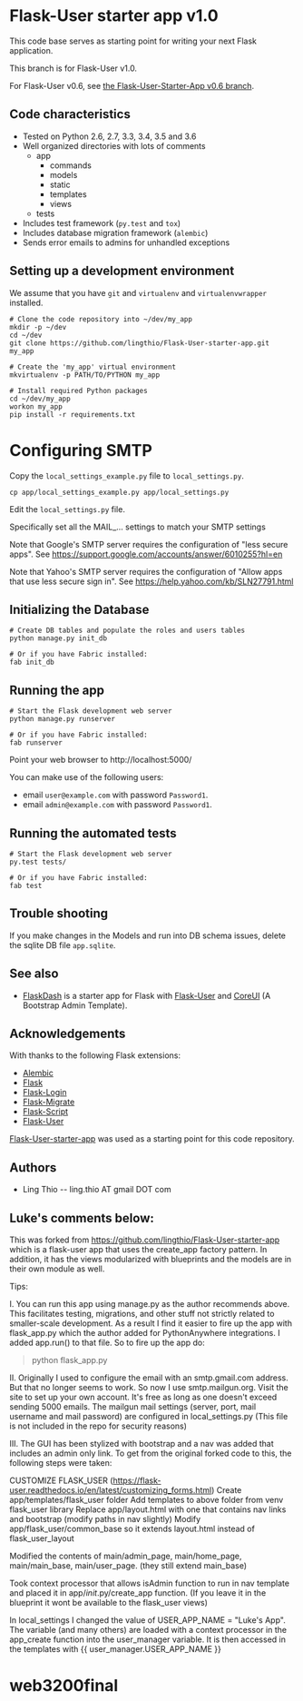 # Flask-User starter app v1.0

This code base serves as starting point for writing your next Flask application.

This branch is for Flask-User v1.0.

For Flask-User v0.6, see [the Flask-User-Starter-App v0.6 branch](https://github.com/lingthio/Flask-User-starter-app/tree/v0.6).

## Code characteristics

* Tested on Python 2.6, 2.7, 3.3, 3.4, 3.5 and 3.6
* Well organized directories with lots of comments
    * app
        * commands
        * models
        * static
        * templates
        * views
    * tests
* Includes test framework (`py.test` and `tox`)
* Includes database migration framework (`alembic`)
* Sends error emails to admins for unhandled exceptions


## Setting up a development environment

We assume that you have `git` and `virtualenv` and `virtualenvwrapper` installed.

    # Clone the code repository into ~/dev/my_app
    mkdir -p ~/dev
    cd ~/dev
    git clone https://github.com/lingthio/Flask-User-starter-app.git my_app

    # Create the 'my_app' virtual environment
    mkvirtualenv -p PATH/TO/PYTHON my_app

    # Install required Python packages
    cd ~/dev/my_app
    workon my_app
    pip install -r requirements.txt


# Configuring SMTP

Copy the `local_settings_example.py` file to `local_settings.py`.

    cp app/local_settings_example.py app/local_settings.py

Edit the `local_settings.py` file.

Specifically set all the MAIL_... settings to match your SMTP settings

Note that Google's SMTP server requires the configuration of "less secure apps".
See https://support.google.com/accounts/answer/6010255?hl=en

Note that Yahoo's SMTP server requires the configuration of "Allow apps that use less secure sign in".
See https://help.yahoo.com/kb/SLN27791.html


## Initializing the Database

    # Create DB tables and populate the roles and users tables
    python manage.py init_db

    # Or if you have Fabric installed:
    fab init_db


## Running the app

    # Start the Flask development web server
    python manage.py runserver

    # Or if you have Fabric installed:
    fab runserver

Point your web browser to http://localhost:5000/

You can make use of the following users:
- email `user@example.com` with password `Password1`.
- email `admin@example.com` with password `Password1`.


## Running the automated tests

    # Start the Flask development web server
    py.test tests/

    # Or if you have Fabric installed:
    fab test


## Trouble shooting

If you make changes in the Models and run into DB schema issues, delete the sqlite DB file `app.sqlite`.


## See also

* [FlaskDash](https://github.com/twintechlabs/flaskdash) is a starter app for Flask
  with [Flask-User](https://readthedocs.org/projects/flask-user/)
  and [CoreUI](https://coreui.io/) (A Bootstrap Admin Template).

## Acknowledgements

With thanks to the following Flask extensions:

* [Alembic](http://alembic.zzzcomputing.com/)
* [Flask](http://flask.pocoo.org/)
* [Flask-Login](https://flask-login.readthedocs.io/)
* [Flask-Migrate](https://flask-migrate.readthedocs.io/)
* [Flask-Script](https://flask-script.readthedocs.io/)
* [Flask-User](http://flask-user.readthedocs.io/en/v0.6/)

<!-- Please consider leaving this line. Thank you -->
[Flask-User-starter-app](https://github.com/lingthio/Flask-User-starter-app) was used as a starting point for this code repository.


## Authors

- Ling Thio -- ling.thio AT gmail DOT com

## Luke's comments below:

This was forked from https://github.com/lingthio/Flask-User-starter-app which is a flask-user app that uses the create_app
factory pattern.  In addition, it has the views modularized with blueprints and the models are in their own module as well.

Tips:

I. You can run this app using manage.py as the author recommends above.  This facilitates testing, migrations, and other stuff
not strictly related to smaller-scale development. As a result I find it easier to fire up the app with flask_app.py which the author added for PythonAnywhere integrations.  I added app.run() to that file.  So to fire up the app do:

>python flask_app.py

II. Originally I used to configure the email with an smtp.gmail.com address.  But that no longer seems to work.  So now I
use smtp.mailgun.org.  Visit the site to set up your own account.  It's free as long as one doesn't exceed sending 5000 emails.  The mailgun mail settings (server, port, mail username and mail password) are configured in local_settings.py  (This file is not included in the repo for security reasons)

III. The GUI has been stylized with bootstrap and a nav was added that includes an admin only link.  To get from the original forked code to this, the following steps were taken:

CUSTOMIZE FLASK_USER (https://flask-user.readthedocs.io/en/latest/customizing_forms.html)
  Create app/templates/flask_user folder
  Add templates to above folder from venv flask_user library
  Replace app/layout.html with one that contains nav links and bootstrap (modify paths in nav slightly)
  Modify app/flask_user/common_base so it extends layout.html instead of flask_user_layout

Modified the contents of main/admin_page, main/home_page, main/main_base, main/user_page. (they still extend main_base)

Took context processor that allows isAdmin function to run in nav template and placed it in app/_init_.py/create_app function.  (If you leave it in the blueprint it wont be available to the flask_user views)

In local_settings I changed the value of USER_APP_NAME = "Luke's App".  The variable (and many others) are loaded with a
context processor in the app_create function into the user_manager variable.  It is then accessed in the templates with {{ user_manager.USER_APP_NAME }}


# web3200final
